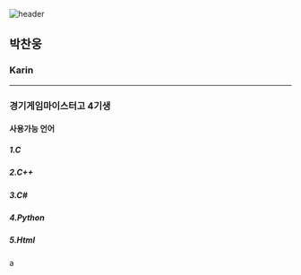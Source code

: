![header](https://capsule-render.vercel.app/api?type=Waving&color=4e63d6&height=200&section=header&text=Karin&fontSize=50&animation=fadeIn&fontColor=DDDDDD)


## 박찬웅
### Karin

___
### 경기게임마이스터고 4기생   
#### 사용가능 언어   
##### 1.C   
##### 2.C++   
##### 3.C#   
##### 4.Python   
##### 5.Html   
a

